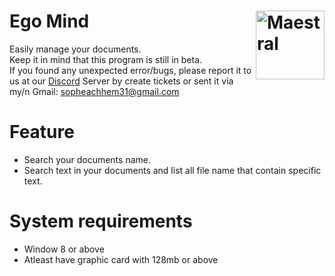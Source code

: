 # Ego Mind <img src="https://static.thenounproject.com/png/1399858-200.png" align="right" title="Maestral" width="110" height="110">
Easily manage your documents.  
Keep it in mind that this program is still in beta.  
If you found any unexpected error/bugs, please report it to us at our 
[Discord](https://discord.gg/jQebZhZ) Server by create tickets or sent it via my/n
Gmail: sopheachhem31@gmail.com
# Feature
- Search your documents name.
- Search text in your documents and list all file name that contain specific text.
# System requirements
- Window 8 or above
- Atleast have graphic card with 128mb or above
